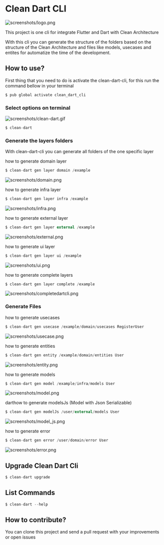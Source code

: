 # Clean Dart CLI

![screenshots/logo.png](https://github.com/sthormio/clean-dart-cli/blob/main/screenshots/logo.png?raw=true)

This project is one cli for integrate Flutter and Dart with Clean Architecture

With this cli you can generate the structure of the folders based on the structure of the Clean Architecture and files like models, usecases and entites for automatize the time of the development.

## How to use?

First thing that you need to do is activate the clean-dart-cli, for this run the command bellow in your terminal

```dart
$ pub global activate clean_dart_cli
```

### Select options on terminal

![screenshots/clean-dart.gif](https://github.com/sthormio/clean-dart-cli/blob/main/screenshots/clean-dart.gif?raw=true)

```dart
$ clean-dart
```

### Generate the layers folders

With clean-dart-cli you can generate all folders of the one specific layer

how to generate domain layer

```dart
$ clean-dart gen layer domain /example
```

![screenshots/domain.png](https://github.com/sthormio/clean-dart-cli/blob/main/screenshots/domain.png?raw=true)

how to generate infra layer

```dart
$ clean-dart gen layer infra /example
```

![screenshots/infra.png](https://github.com/sthormio/clean-dart-cli/blob/main/screenshots/infra.png?raw=true)

how to generate external layer

```dart
$ clean-dart gen layer external /example
```

![screenshots/external.png](https://github.com/sthormio/clean-dart-cli/blob/main/screenshots/external.png?raw=true)

how to generate ui layer

```dart
$ clean-dart gen layer ui /example
```

![screenshots/ui.png](https://github.com/sthormio/clean-dart-cli/blob/main/screenshots/ui.png?raw=true)

how to generate complete layers

```dart
$ clean-dart gen layer complete /example
```

![screenshots/completedartcli.png](https://github.com/sthormio/clean-dart-cli/blob/main/screenshots/completedartcli.png?raw=true)

### Generate Files

how to generate usecases

```dart
$ clean-dart gen usecase /example/domain/usecases RegisterUser
```

![screenshots/usecase.png](https://github.com/sthormio/clean-dart-cli/blob/main/screenshots/usecase.png?raw=true)

how to generate entities

```dart
$ clean-dart gen entity /example/domain/entities User
```

![screenshots/entity.png](https://github.com/sthormio/clean-dart-cli/blob/main/screenshots/entity.png?raw=true)

how to generate models

```dart
$ clean-dart gen model /example/infra/models User
```

![screenshots/model.png](https://github.com/sthormio/clean-dart-cli/blob/main/screenshots/model.png?raw=true)

darthow to generate modelsJs (Model with Json Serializable)

```dart
$ clean-dart gen modelJs /user/external/models User
```

![screenshots/model_js.png](https://github.com/sthormio/clean-dart-cli/blob/main/screenshots/model_js.png?raw=true)

how to generate error

```dart
$ clean-dart gen error /user/domain/error User
```

![screenshots/error.png](https://github.com/sthormio/clean-dart-cli/blob/main/screenshots/error.png?raw=true)

## Upgrade Clean Dart Cli

```dart
$ clean-dart upgrade
```

## List Commands

```dart
$ clean-dart --help
```

## How to contribute?

You can clone this project and send a pull request with your improvements or open issues

